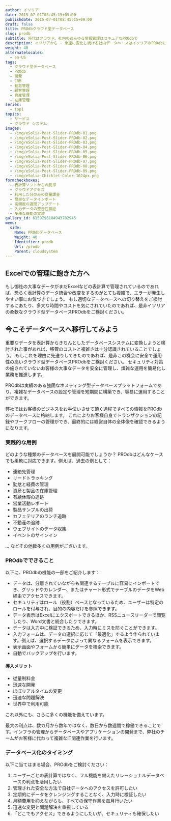 ```yaml
---
author: イソリア
date: 2015-07-01T08:45:15+09:00
publishdate: 2015-07-01T08:45:15+09:00
draft: false
title: PROdbクラウド型データベース
slug: prodb
subtitle: 時代はクラウド、社内のあらゆる情報管理はセキュアなPROdbで
description: イソリアから - 急速に変化し続ける社内データベースはイソリアのPROdbにて一括管理。その他ソフトウェア開発も
weight: 40
alternatelocales:
  - en-US
tags:
  - クラウド型データベース
  - PROdb
  - 開発
  - CRM
  - 勤怠管理
  - 顧客管理
  - 資産管理
  - 在庫管理
series:
  - top1
topics:
  - サービス
  - クラウド システム
images:
  - /img/eSolia-Post-Slider-PROdb-01.png
  - /img/eSolia-Post-Slider-PROdb-02.png
  - /img/eSolia-Post-Slider-PROdb-03.png
  - /img/eSolia-Post-Slider-PROdb-04.png
  - /img/eSolia-Post-Slider-PROdb-05.png
  - /img/eSolia-Post-Slider-PROdb-06.png
  - /img/eSolia-Post-Slider-PROdb-07.png
  - /img/eSolia-Post-Slider-PROdb-08.png
  - /img/eSolia-Post-Slider-PROdb-09.png  
  - /img/eSolia-Chicklet-Color-1024px.png
formcheckboxes:
  - 表計算ソフトからの脱却
  - クラウドアクセス
  - 利用した分のみの従量課金
  - 簡単なデータインポート
  - 高頻度の週間アップデート
  - 入力データの整合性検証
  - 多様な機能の実装
gallery_id: 6159796184943702945
menu:
  side:
    Name: PROdbデータベース
    Weight: 40
    Identifier: prodb
    Url: /prodb
    Parent: cloudsystem
---
```


## Excelでの管理に飽きた方へ

もし御社の大事なデータがまだExcelなどの表計算で管理されているのであれば、恐らく表計算のデータ統合や改変をするのがとても複雑で、エラーが発生しやすい事にお気づきでしょう。
もし適切なデータベースへの切り替えをご検討するにあたり、多大な時間やコストを気にされていたのであれば、是非イソリアの柔軟なクラウド型データベースPROdbをご検討ください。

## 今こそデータベースへ移行してみよう

重要なデータを表計算からきちんとしたデータベースシステムに変換しようと検討された事があれば、移管のコストと複雑さは十分認識されていることでしょう。
もしこれを理由に先送りしてきたのであれば、是非この機会に安全で運用性の高いクラウド型データベースPROdbをご検討ください。
セキュリティ対策の施されていないお客様の大事なデータを安全に管理し、煩雑な運用を簡易化し業務を推進します。

PROdbは実績のある強固なホスティング型データベースプラットフォームであり、複雑なデータベースの設定や管理を短期間に構築でき、容易に運用することができます。

弊社ではお客様のビジネスをお手伝いさせて頂く過程ですべての情報をPROdbのデータベースに格納します。
これによりお客様自身でトランザクションの記録やワークフローの管理ができ、最終的には経営自体の全体像を確認できるようになります。

### 実践的な用例

どのような種類のデータベースを展開可能でしょうか？
PROdbはどんなケースでも柔軟に対応できます。例えば、過去の例として：

* 連絡先管理
* リードトラッキング
* 勤怠と経費の管理
* 資産と製品の在庫管理
* 有給休暇の追跡
* 営業活動レポート
* 製品サンプルの出荷
* カフェテリアのランチ追跡
* 不動産の追跡
* ウェブサイトのデータ収集
* イベントのサインイン

... などその他数多くの用例がございます。

### PROdbでできること

以下に、PROdbの機能の一部をご紹介します：

* データは、分離されていながらも関連するテーブルに容易にインポートでき、グリッドやカレンダー、またはチャート形式でテーブルのデータをWeb経由でアクセスできます。
* セキュリティはロール（役割）ベースとなっているため、ユーザーは特定のロールを付与され、目的の内容だけを参照できます。
* データ表示はExcelにエクスポートできるほか、RSSニュースリーダーで閲覧したり、Word文書と統合したりできます。
* データは入力中に検証できるため、入力時にミスを防ぐことができます。
* 入力フォームは、データの選択に応じて「最適化」するよう作られています。例えば、選択するデータによって異なるフォームを表示できます。
* 表示画面やフォームから簡単にデータを検索できます。
* 自動でバックアップを行います。

<div class="esolia-card-panel deep-purple darken-4 z-depth-1">
  <h4 class="center green-text text-accent-3">導入メリット</h4>
    <ul>
      <li class="white-text">従量制料金</li>
      <li class="white-text">迅速な開発</li>
      <li class="white-text">ほぼリアルタイムの変更</li>
      <li class="white-text">迅速な問題解決</li>
      <li class="white-text">世界中で利用可能</li>
    </ul>
</div>

これ以外にも、さらに多くの機能を備えています。

最大の利点は、数カ月から数年ではなく、数日から数週間で稼働できることです。インフラの管理からデータベースやアプリケーションの開発まで、弊社のチームがお客様に代わって複雑なIT関連作業を行います。

### データベース化のタイミング

以下に当てはまる場合、PROdbをご検討ください：

1. ユーザーごとの表計算ではなく、フル機能を備えたリレーショナルデータベースの利点を活用したい
1. 管理された安全な方法で自社データへのアクセスを許可したい
1. 定期的にデータをクレンジングすることなく、入力時に検証したい
1. 月額費用を抑えながらも、すべての保守作業を毎月行いたい
1. 迅速な変更と問題解決を重視している
1. 「どこでもアクセス」できるようにしたいが、セキュリティも確保したい
